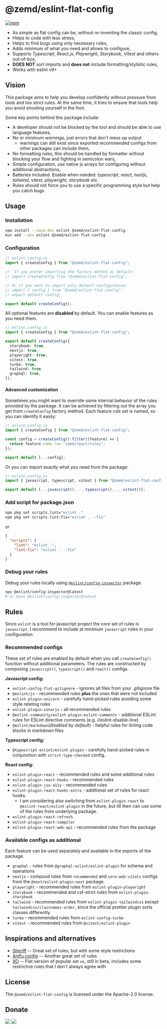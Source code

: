 # @zemd/eslint-flat-config

[![npm](https://img.shields.io/npm/v/@zemd/eslint-flat-config?color=0000ff&label=npm&labelColor=000)](https://npmjs.com/package/@zemd/eslint-flat-config)

- As simple as flat config can be, without re-inventing the classic config,
- Helps to code with less stress,
- Helps to find bugs using only necessary rules,
- Adds minimum of what you need and allows to configure,
- Supports _Typescript_, _React.js_, _Playwright_, _Storybook_, _Vitest_ and others out-of-box,
- **DOES NOT** sort imports and **does not** include formatting/stylistic rules,
- Works with eslint v9+

## Vision

This package aims to help you develop confidently without pressure from tools and too strict rules. At the same time, it tries to ensure that tools help you avoid shooting yourself in the foot.

Some key points behind this package include:

- A developer should not be blocked by the tool and should be able to use language features,
- No or minimum _warnings_, just errors that don't mess up output
  - warnings can still exist since exported recommended configs from other packages can include them,
- No formatting rules, this should be handled by formatter without blocking your flow and fighting in semicolon wars,
- Simple configuration, use native js arrays for configuring without additional abstractions,
- Batteries included. Enable when needed: _typescript_, _react_, _nextjs_, _tailwind_, _vitest_, _playwright_, _storybook_ etc.
- Rules should not force you to use a specific programming style but help you catch bugs

## Usage

### Installation

```sh
npm install --save-dev eslint @zemd/eslint-flat-config
bun add --dev eslint @zemd/eslint-flat-config
```

### Configuration

```typescript
// eslint.config.js
import { createConfig } from "@zemd/eslint-flat-config";

//  If you prefer importing the factory method as default:
// import createConfig from "@zemd/eslint-flat-config";

// Or if you want to import only default configuration:
// import { config } from "@zemd/eslint-flat-config";
// export default config;

export default createConfig();
```

All optional features are **disabled** by default. You can enable features as you need them.

```typescript
// eslint.config.js
import { createConfig } from "@zemd/eslint-flat-config";

export default createConfig({
  storybook: true,
  nextjs: true,
  playwright: true,
  vitest: true,
  turbo: true,
  tailwind: true,
  graphql: true,
});
```

#### Advanced customization

Sometimes you might want to override some internal behavior of the rules provided by the package. It can be achieved by filtering out the array you get from `createConfig` factory method. Each feature rule set is named, so you can identify it easily:

```typescript
// eslint.config.js
import { createConfig } from "@zemd/eslint-flat-config";

const config = createConfig().filter((feature) => {
  return feature.name !== "zemd/react/rules";
});

export default [...config];
```

Or you can import exactly what you need from the package:

```typescript
// eslint.config.js
import { javascript, typescript, vitest } from "@zemd/eslint-flat-config";

export default [...javascript(), ...typescript(), ...vitest()];
```

### Add script for package.json

```bash
npm pkg set scripts.lint="eslint ."
npm pkg set scripts.lint:fix="eslint . --fix"
```

or

```json
{
  "scripts": {
    "lint": "eslint .",
    "lint:fix": "eslint . --fix"
  }
}
```

### Debug your rules

Debug your rules locally using [`@eslint/config-inspector`](https://github.com/eslint/config-inspector) package.

```bash
npx @eslint/config-inspector@latest
# or bunx @eslint/config-inspector@latest
```

## Rules

Since `eslint` is a tool for javascript project the core set of rules is `javascript`. I recommend to include at minimum `javascript` rules in your configuration.

### Recommended configs

These set of rules are enabled by default when you call `createConfig()` function without additional parameters. The rules are constructed by composing `javascript()`, `typescript()` and `react()` configs.

**Javascript config:**

- `eslint-config-flat-gitignore` - ignores all files from your .gitignore file
- `@eslint/js` - recommended rules **plus** the ones that were not included
- `eslint-plugin-unicorn` - carefully hand-picked rules avoiding some style relating rules
- `eslint-plugin-sonarjs` - all recommended rules
- `@eslint-community/eslint-plugin-eslint-comments` - additional ESLint rules for ESLint directive comments (e.g. //eslint-disable-line)
- `@eslint/markdown`(_disabled by default_) - helpful rules for linting code blocks in markdown files

**Typescript config:**

- `@typescript-eslint/eslint-plugin` - carefully hand-picked rules in conjunction with `strict-type-checked` config.

**React config:**

- `eslint-plugin-react` - recommended rules and some additional rules
- `eslint-plugin-react-hooks` - recommended rules
- `eslint-plugin-jsx-a11y` - recommended rules
- `eslint-plugin-react-hooks-extra` - additional set of rules for react hooks.
  - I am considering also switching from `eslint-plugin-react` to `@eslint-react/eslint-plugin` in the future, but till then can use some of the rules from underlying package.
- `eslint-plugin-react-refresh`
- `eslint-plugin-react-compiler`
- `eslint-plugin-react-web-api` - recommended rules from the package

### Available configs as additional

Each feature can be used separately and available in the exports of the package.

- `graphql` - rules from `@graphql-eslint/eslint-plugin` for schema and operations
- `nextjs` - compoud rules from `recommended` and `core-web-vitals` configs from the `@next/eslint-plugin-next` package.
- `playwright` - recommended rules from `eslint-plugin-playwright`
- `storybook` - recommended and csf-strict rules from `eslint-plugin-storybook`
- `tailwind` - recommended rules from `eslint-plugin-tailwindcss` except `tailwindcss/classnames-order`, since the official prettier plugin sorts classes differently.
- `turbo` - recommended rules from `eslint-config-turbo`
- `vitest` - recommended rules from `@vitest/eslint-plugin`

## Inspirations and alternatives

- [Sheriff](https://www.eslint-config-sheriff.dev/) -- Great set of rules, but with some style restrictions
- [Antfu config](https://github.com/antfu/eslint-config) -- Another great set of rules
- [XO](https://github.com/spence-s/flat-xo) -- Flat version of popular set `xo`, still in beta, includes some restrictive rules that I don't always agree with

## License

The `@zemd/eslint-flat-config` is licensed under the Apache-2.0 license.

## Donate

[![](https://img.shields.io/badge/patreon-donate-yellow.svg)](https://www.patreon.com/red_rabbit)
[![](https://img.shields.io/static/v1?label=UNITED24&message=support%20Ukraine&color=blue)](https://u24.gov.ua/)
